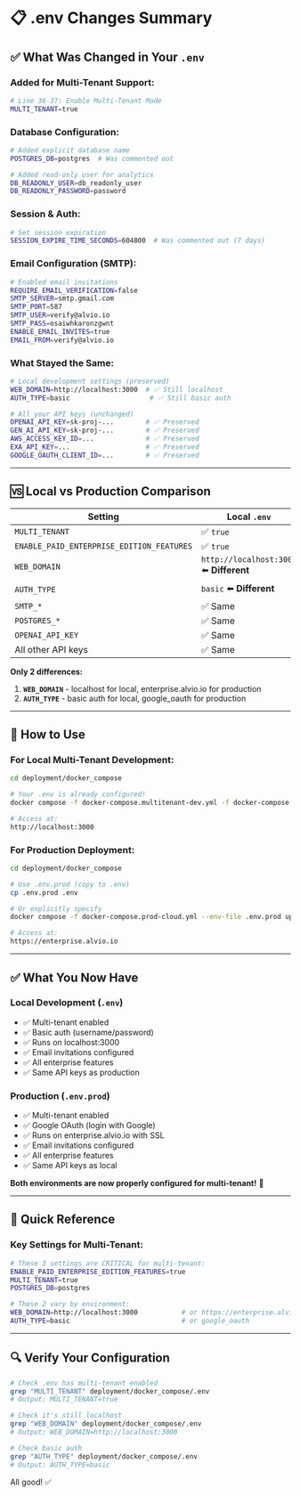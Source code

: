 # 📋 .env Changes Summary

## ✅ What Was Changed in Your `.env`

### Added for Multi-Tenant Support:

```bash
# Line 36-37: Enable Multi-Tenant Mode
MULTI_TENANT=true
```

### Database Configuration:

```bash
# Added explicit database name
POSTGRES_DB=postgres  # Was commented out

# Added read-only user for analytics
DB_READONLY_USER=db_readonly_user
DB_READONLY_PASSWORD=password
```

### Session & Auth:

```bash
# Set session expiration
SESSION_EXPIRE_TIME_SECONDS=604800  # Was commented out (7 days)
```

### Email Configuration (SMTP):

```bash
# Enabled email invitations
REQUIRE_EMAIL_VERIFICATION=false
SMTP_SERVER=smtp.gmail.com
SMTP_PORT=587
SMTP_USER=verify@alvio.io
SMTP_PASS=osaiwhkaronzgwnt
ENABLE_EMAIL_INVITES=true
EMAIL_FROM=verify@alvio.io
```

### What Stayed the Same:

```bash
# Local development settings (preserved)
WEB_DOMAIN=http://localhost:3000  # ✅ Still localhost
AUTH_TYPE=basic                    # ✅ Still basic auth

# All your API keys (unchanged)
OPENAI_API_KEY=sk-proj-...        # ✅ Preserved
GEN_AI_API_KEY=sk-proj-...        # ✅ Preserved
AWS_ACCESS_KEY_ID=...             # ✅ Preserved
EXA_API_KEY=...                   # ✅ Preserved
GOOGLE_OAUTH_CLIENT_ID=...        # ✅ Preserved
```

---

## 🆚 Local vs Production Comparison

| Setting | Local `.env` | Production `.env.prod` |
|---------|-------------|----------------------|
| `MULTI_TENANT` | ✅ `true` | ✅ `true` |
| `ENABLE_PAID_ENTERPRISE_EDITION_FEATURES` | ✅ `true` | ✅ `true` |
| `WEB_DOMAIN` | `http://localhost:3000` ⬅️ **Different** | `https://enterprise.alvio.io` |
| `AUTH_TYPE` | `basic` ⬅️ **Different** | `google_oauth` |
| `SMTP_*` | ✅ Same | ✅ Same |
| `POSTGRES_*` | ✅ Same | ✅ Same |
| `OPENAI_API_KEY` | ✅ Same | ✅ Same |
| All other API keys | ✅ Same | ✅ Same |

**Only 2 differences:**
1. **`WEB_DOMAIN`** - localhost for local, enterprise.alvio.io for production
2. **`AUTH_TYPE`** - basic auth for local, google_oauth for production

---

## 🚀 How to Use

### For Local Multi-Tenant Development:

```bash
cd deployment/docker_compose

# Your .env is already configured!
docker compose -f docker-compose.multitenant-dev.yml -f docker-compose.build-only.yml up -d --build

# Access at:
http://localhost:3000
```

### For Production Deployment:

```bash
cd deployment/docker_compose

# Use .env.prod (copy to .env)
cp .env.prod .env

# Or explicitly specify
docker compose -f docker-compose.prod-cloud.yml --env-file .env.prod up -d --build

# Access at:
https://enterprise.alvio.io
```

---

## ✅ What You Now Have

### Local Development (`.env`)
- ✅ Multi-tenant enabled
- ✅ Basic auth (username/password)
- ✅ Runs on localhost:3000
- ✅ Email invitations configured
- ✅ All enterprise features
- ✅ Same API keys as production

### Production (`.env.prod`)
- ✅ Multi-tenant enabled
- ✅ Google OAuth (login with Google)
- ✅ Runs on enterprise.alvio.io with SSL
- ✅ Email invitations configured
- ✅ All enterprise features
- ✅ Same API keys as local

**Both environments are now properly configured for multi-tenant!** 🎉

---

## 📝 Quick Reference

### Key Settings for Multi-Tenant:

```bash
# These 3 settings are CRITICAL for multi-tenant:
ENABLE_PAID_ENTERPRISE_EDITION_FEATURES=true
MULTI_TENANT=true
POSTGRES_DB=postgres

# These 2 vary by environment:
WEB_DOMAIN=http://localhost:3000           # or https://enterprise.alvio.io
AUTH_TYPE=basic                            # or google_oauth
```

---

## 🔍 Verify Your Configuration

```bash
# Check .env has multi-tenant enabled
grep "MULTI_TENANT" deployment/docker_compose/.env
# Output: MULTI_TENANT=true

# Check it's still localhost
grep "WEB_DOMAIN" deployment/docker_compose/.env
# Output: WEB_DOMAIN=http://localhost:3000

# Check basic auth
grep "AUTH_TYPE" deployment/docker_compose/.env
# Output: AUTH_TYPE=basic
```

All good! ✅

